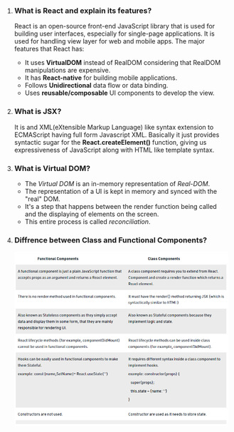 1. ### What is React and explain its features?

    React is an open-source front-end JavaScript library that is used for building user interfaces, especially for single-page applications. It is used for handling view layer for web and mobile apps. The major features that React has:
    * It uses **VirtualDOM** instead of RealDOM considering that RealDOM          manipulations are expensive.
    * It has **React-native** for building mobile applications.
    * Follows **Unidirectional** data flow or data binding.
    * Uses **reusable/composable** UI components to develop the view.

2. ### What is JSX?

    It is and XML(eXtensible Markup Language) like syntax extension to ECMAScript having full form Javascript XML. Basically it just provides syntactic sugar for the **React.createElement()** function, giving us expressiveness of JavaScript along with HTML like template syntax.


3.  ### What is Virtual DOM?

    * The *Virtual DOM* is an in-memory representation of *Real-DOM*.
    * The representation of a UI is kept in memory and synced with the "real" DOM.
    * It's a step that happens between the render function being called and the displaying of elements on the screen.
    * This entire process is called *reconciliation*.

4. ### Diffrence between Class and Functional Components?

    <img src="img1.png">
